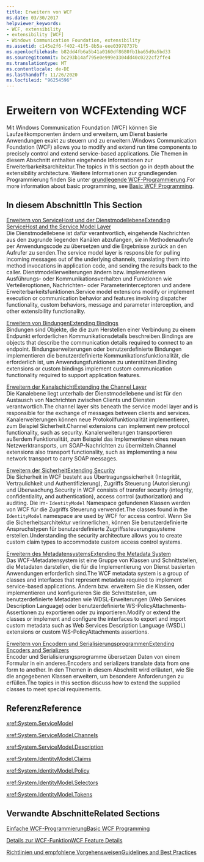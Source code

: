 ```yaml
---
title: Erweitern von WCF
ms.date: 03/30/2017
helpviewer_keywords:
- WCF, extensibility
- extensibility [WCF]
- Windows Communication Foundation, extensibility
ms.assetid: c145e2f6-f402-41f5-8b5a-eee03978737b
ms.openlocfilehash: b82dd4fb6a5b41a0160df8680fb1ba65d9a5bd33
ms.sourcegitcommit: bc293b14af795e0e999e3304dd40c0222cf2ffe4
ms.translationtype: MT
ms.contentlocale: de-DE
ms.lasthandoff: 11/26/2020
ms.locfileid: "96254596"
---
```

# <a name="extending-wcf"></a><span data-ttu-id="db8db-102">Erweitern von WCF</span><span class="sxs-lookup"><span data-stu-id="db8db-102">Extending WCF</span></span>

<span data-ttu-id="db8db-103">Mit Windows Communication Foundation (WCF) können Sie Laufzeitkomponenten ändern und erweitern, um Dienst basierte Anwendungen exakt zu steuern und zu erweitern.</span><span class="sxs-lookup"><span data-stu-id="db8db-103">Windows Communication Foundation (WCF) allows you to modify and extend run time components to precisely control and extend service-based applications.</span></span> <span data-ttu-id="db8db-104">Die Themen in diesem Abschnitt enthalten eingehende Informationen zur Erweiterbarkeitsarchitektur.</span><span class="sxs-lookup"><span data-stu-id="db8db-104">The topics in this section go in depth about the extensibility architecture.</span></span> <span data-ttu-id="db8db-105">Weitere Informationen zur grundlegenden Programmierung finden Sie unter [grundlegende WCF-Programmierung](../basic-wcf-programming.md).</span><span class="sxs-lookup"><span data-stu-id="db8db-105">For more information about basic programming, see [Basic WCF Programming](../basic-wcf-programming.md).</span></span>  
  
## <a name="in-this-section"></a><span data-ttu-id="db8db-106">In diesem Abschnitt</span><span class="sxs-lookup"><span data-stu-id="db8db-106">In This Section</span></span>  

 [<span data-ttu-id="db8db-107">Erweitern von ServiceHost und der Dienstmodellebene</span><span class="sxs-lookup"><span data-stu-id="db8db-107">Extending ServiceHost and the Service Model Layer</span></span>](extending-servicehost-and-the-service-model-layer.md)  
 <span data-ttu-id="db8db-108">Die Dienstmodellebene ist dafür verantwortlich, eingehende Nachrichten aus den zugrunde liegenden Kanälen abzufangen, sie in Methodenaufrufe per Anwendungscode zu übersetzen und die Ergebnisse zurück an den Aufrufer zu senden.</span><span class="sxs-lookup"><span data-stu-id="db8db-108">The service model layer is responsible for pulling incoming messages out of the underlying channels, translating them into method invocations in application code, and sending the results back to the caller.</span></span>  <span data-ttu-id="db8db-109">Dienstmodellerweiterungen ändern bzw. implementieren Ausführungs- oder Kommunikationsverhalten und Funktionen wie Verteileroptionen, Nachrichten- oder Parameterinterceptoren und andere Erweiterbarkeitsfunktionen.</span><span class="sxs-lookup"><span data-stu-id="db8db-109">Service model extensions modify or implement execution or communication behavior and features involving dispatcher functionality, custom behaviors, message and parameter interception, and other extensibility functionality.</span></span>  
  
 [<span data-ttu-id="db8db-110">Erweitern von Bindungen</span><span class="sxs-lookup"><span data-stu-id="db8db-110">Extending Bindings</span></span>](extending-bindings.md)  
 <span data-ttu-id="db8db-111">Bindungen sind Objekte, die die zum Herstellen einer Verbindung zu einem Endpunkt erforderlichen Kommunikationsdetails beschreiben.</span><span class="sxs-lookup"><span data-stu-id="db8db-111">Bindings are objects that describe the communication details required to connect to an endpoint.</span></span> <span data-ttu-id="db8db-112">Bindungserweiterungen oder benutzerdefinierte Bindungen implementieren die benutzerdefinierte Kommunikationsfunktionalität, die erforderlich ist, um Anwendungsfunktionen zu unterstützen.</span><span class="sxs-lookup"><span data-stu-id="db8db-112">Binding extensions or custom bindings implement custom communication functionality required to support application features.</span></span>  
  
 [<span data-ttu-id="db8db-113">Erweitern der Kanalschicht</span><span class="sxs-lookup"><span data-stu-id="db8db-113">Extending the Channel Layer</span></span>](extending-the-channel-layer.md)  
 <span data-ttu-id="db8db-114">Die Kanalebene liegt unterhalb der Dienstmodellebene und ist für den Austausch von Nachrichten zwischen Clients und Diensten verantwortlich.</span><span class="sxs-lookup"><span data-stu-id="db8db-114">The channel layer sits beneath the service model layer and is responsible for the exchange of messages between clients and services.</span></span> <span data-ttu-id="db8db-115">Kanalerweiterungen können neue Protokollfunktionalität implementieren, zum Beispiel Sicherheit.</span><span class="sxs-lookup"><span data-stu-id="db8db-115">Channel extensions can implement new protocol functionality, such as security.</span></span> <span data-ttu-id="db8db-116">Kanalerweiterungen transportieren außerdem Funktionalität, zum Beispiel das Implementieren eines neuen Netzwerktransports, um SOAP-Nachrichten zu übermitteln.</span><span class="sxs-lookup"><span data-stu-id="db8db-116">Channel extensions also transport functionality, such as implementing a new network transport to carry SOAP messages.</span></span>  
  
 [<span data-ttu-id="db8db-117">Erweitern der Sicherheit</span><span class="sxs-lookup"><span data-stu-id="db8db-117">Extending Security</span></span>](extending-security.md)  
 <span data-ttu-id="db8db-118">Die Sicherheit in WCF besteht aus Übertragungssicherheit (Integrität, Vertraulichkeit und Authentifizierung), Zugriffs Steuerung (Autorisierung) und Überwachung.</span><span class="sxs-lookup"><span data-stu-id="db8db-118">Security in WCF consists of transfer security (integrity, confidentiality, and authentication), access control (authorization) and auditing.</span></span> <span data-ttu-id="db8db-119">Die im- `IdentityModel` Namespace gefundenen Klassen werden von WCF für die Zugriffs Steuerung verwendet.</span><span class="sxs-lookup"><span data-stu-id="db8db-119">The classes found in the `IdentityModel` namespace are used by WCF for access control.</span></span> <span data-ttu-id="db8db-120">Wenn Sie die Sicherheitsarchitektur verinnerlichen, können Sie benutzerdefinierte Anspruchstypen für benutzerdefinierte Zugriffssteuerungssysteme erstellen.</span><span class="sxs-lookup"><span data-stu-id="db8db-120">Understanding the security architecture allows you to create custom claim types to accommodate custom access control systems.</span></span>  
  
 [<span data-ttu-id="db8db-121">Erweitern des Metadatensystems</span><span class="sxs-lookup"><span data-stu-id="db8db-121">Extending the Metadata System</span></span>](extending-the-metadata-system.md)  
 <span data-ttu-id="db8db-122">Das WCF-Metadatensystem ist eine Gruppe von Klassen und Schnittstellen, die Metadaten darstellen, die für die Implementierung von Dienst basierten Anwendungen erforderlich sind.</span><span class="sxs-lookup"><span data-stu-id="db8db-122">The WCF metadata system is a group of classes and interfaces that represent metadata required to implement service-based applications.</span></span> <span data-ttu-id="db8db-123">Ändern bzw. erweitern Sie die Klassen, oder implementieren und konfigurieren Sie die Schnittstellen, um benutzerdefinierte Metadaten wie WDSL-Erweiterungen (Web Services Description Language) oder benutzerdefinierte WS-PolicyAttachments-Assertionen zu exportieren oder zu importieren.</span><span class="sxs-lookup"><span data-stu-id="db8db-123">Modify or extend the classes or implement and configure the interfaces to export and import custom metadata such as Web Services Description Language (WSDL) extensions or custom WS-PolicyAttachments assertions.</span></span>  
  
 [<span data-ttu-id="db8db-124">Erweitern von Encodern und Serialisierungsprogrammen</span><span class="sxs-lookup"><span data-stu-id="db8db-124">Extending Encoders and Serializers</span></span>](extending-encoders-and-serializers.md)  
 <span data-ttu-id="db8db-125">Encoder und Serialisierungsprogramme übersetzen Daten von einem Formular in ein anderes.</span><span class="sxs-lookup"><span data-stu-id="db8db-125">Encoders and serializers translate data from one form to another.</span></span> <span data-ttu-id="db8db-126">In den Themen in diesem Abschnitt wird erläutert, wie Sie die angegebenen Klassen erweitern, um besondere Anforderungen zu erfüllen.</span><span class="sxs-lookup"><span data-stu-id="db8db-126">The topics in this section discuss how to extend the supplied classes to meet special requirements.</span></span>  
  
## <a name="reference"></a><span data-ttu-id="db8db-127">Referenz</span><span class="sxs-lookup"><span data-stu-id="db8db-127">Reference</span></span>  

 <xref:System.ServiceModel>  
  
 <xref:System.ServiceModel.Channels>  
  
 <xref:System.ServiceModel.Description>  
  
 <xref:System.IdentityModel.Claims>  
  
 <xref:System.IdentityModel.Policy>  
  
 <xref:System.IdentityModel.Selectors>  
  
 <xref:System.IdentityModel.Tokens>  
  
## <a name="related-sections"></a><span data-ttu-id="db8db-128">Verwandte Abschnitte</span><span class="sxs-lookup"><span data-stu-id="db8db-128">Related Sections</span></span>  

 [<span data-ttu-id="db8db-129">Einfache WCF-Programmierung</span><span class="sxs-lookup"><span data-stu-id="db8db-129">Basic WCF Programming</span></span>](../basic-wcf-programming.md)  
  
 [<span data-ttu-id="db8db-130">Details zur WCF-Funktion</span><span class="sxs-lookup"><span data-stu-id="db8db-130">WCF Feature Details</span></span>](../feature-details/index.md)  
  
 [<span data-ttu-id="db8db-131">Richtlinien und empfohlene Vorgehensweisen</span><span class="sxs-lookup"><span data-stu-id="db8db-131">Guidelines and Best Practices</span></span>](../guidelines-and-best-practices.md)
